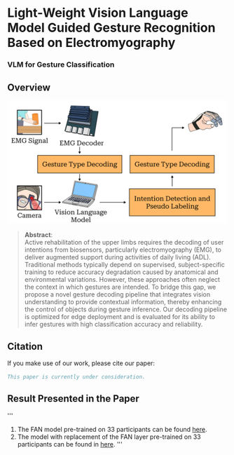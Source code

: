 # Light-Weight Vision Language Model Guided Gesture Recognition Based on Electromyography

### VLM for Gesture Classification

## Overview

<p align="center">
    <img src="images/1.png" style="max-width:500px">
</p>


>**Abstract**: <br>
> Active rehabilitation of the upper limbs requires the decoding of user intentions from biosensors, particularly electromyography (EMG), to deliver augmented support during activities of daily living (ADL). Traditional methods typically depend on supervised, subject-specific training to reduce accuracy degradation caused by anatomical and environmental variations. However, these approaches often neglect the context in which gestures are intended. To bridge this gap, we propose a novel gesture decoding pipeline that integrates vision understanding to provide contextual information, thereby enhancing the control of objects during gesture inference. Our decoding pipeline is optimized for edge deployment and is evaluated for its ability to infer gestures with high classification accuracy and reliability.

## Citation
If you make use of our work, please cite our paper:


```bibtex
This paper is currently under consideration. 
```


## Result Presented in the Paper

'''
1. The FAN model pre-trained on 33 participants can be found [here](https://github.com/deremustapha/VLM-EMG4Gesture/tree/master/code_result/1_FAN_Base_Decoder_33.ipynb).
2. The model with replacement of the FAN layer pre-trained on 33 participants can be found in [here](https://github.com/deremustapha/VLM-EMG4Gesture/tree/master/code_result/1_EMGNet_Base_Decoder_N.ipynb).
'''
